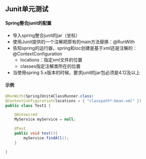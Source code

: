 ## Junit单元测试

#### Spring整合junit的配置

- 导入spring整合junit的jar（坐标）
- 使用Junit提供的一个注解把原有的main方法替换：@RunWith
- 告知spring的运行器，spring和ioc创建是基于xml还是注解的：@ContextConfiguration
  - locations：指定xml文件的位置
  - classes指定注解类所在的位置
- 当使用spring 5.x版本的时候，要求junit的jar包必须是4.12及以上

#### 示例

```java
@RunWith(SpringJUnit4ClassRunner.class)
@ContextConfiguration(locations = { "classpath*:bean.xml" })
public class Test1 {

    @Autowired
    MyService myService = null;

    @Test
    public void test(){
        myService.findAll();
    }

}
```



